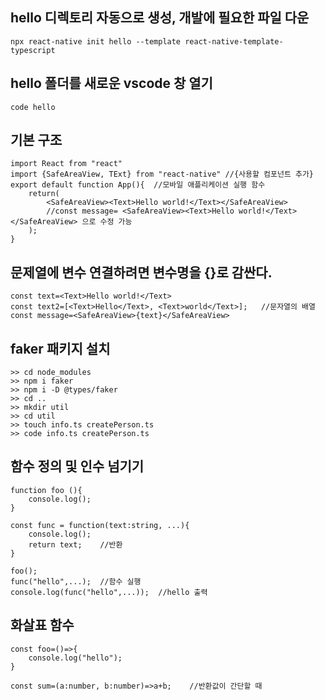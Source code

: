 ## hello 디렉토리 자동으로 생성, 개발에 필요한 파일 다운
```
npx react-native init hello --template react-native-template-typescript
```

## hello 폴더를 새로운 vscode 창 열기
```
code hello
``` 

## 기본 구조
```JSX
import React from "react"
import {SafeAreaView, TExt} from "react-native" //{사용할 컴포넌트 추가}
export default function App(){  //모바일 애플리케이션 실행 함수
    return(
        <SafeAreaView><Text>Hello world!</Text></SafeAreaView>  
        //const message= <SafeAreaView><Text>Hello world!</Text></SafeAreaView> 으로 수정 가능
    );
}
```

## 문제열에 변수 연결하려면 변수명을 {}로 감싼다.
```JSX
const text=<Text>Hello world!</Text>
const text2=[<Text>Hello</Text>, <Text>world</Text>];   //문자열의 배열
const message=<SafeAreaView>{text}</SafeAreaView>
```

## faker 패키지 설치
```
>> cd node_modules
>> npm i faker
>> npm i -D @types/faker
>> cd ..
>> mkdir util
>> cd util
>> touch info.ts createPerson.ts
>> code info.ts createPerson.ts
```

## 함수 정의 및 인수 넘기기
```JSX
function foo (){
    console.log();
}

const func = function(text:string, ...){
    console.log();
    return text;    //반환
}

foo();
func("hello",...);  //함수 실행
console.log(func("hello",...));  //hello 출력
```

## 화살표 함수
```JSX
const foo=()=>{
    console.log("hello");
}

const sum=(a:number, b:number)=>a+b;    //반환값이 간단할 때
```